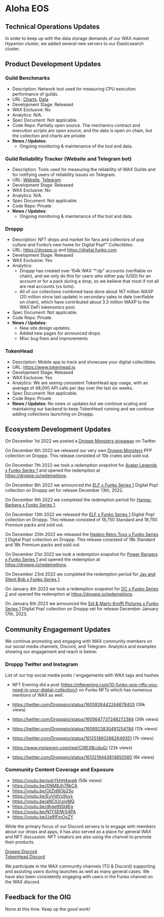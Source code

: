
# Aloha EOS
 
## Technical Operations Updates
 
In order to keep up with the data storage demands of our WAX mainnet Hyperion cluster, we added several new servers to our Elasticsearch cluster.
 
## Product Development Updates
 
### Guild Benchmarks
 
- Description: Network tool used for measuring CPU execution performance of guilds.
- URL: [Charts](https://www.alohaeos.com/tools/benchmarks#networkId=11&timeframeId=4), [Data](https://wax.bloks.io/account/eosmechanics)
- Development Stage: Released
- WAX Exclusive: No
- Analytics: N/A.
- Spec Document: Not applicable.
- Code Repo: Partially open source. The mechanics contract and execution scripts are open source, and the data is open on chain, but the collection and charts are private.
- **News / Updates**:
  - Ongoing monitoring & maintenance of the tool and data.   


### Guild Reliability Tracker (Website and Telegram bot)
 
- Description: Tools used for measuring the reliability of WAX Guilds and for notifying users of reliability issues on Telegram.
- URL: [Website](https://www.alohaeos.com/tools/reliability#networkId=11&timeframeId=10&sort=rank&sortDir=asc), [Telegram](https://t.me/WAX_Mainnet_Aloha_Tracker)
- Development Stage: Released
- WAX Exclusive: No
- Analytics: N/A.
- Spec Document: Not applicable.
- Code Repo: Private
- **News / Updates**:
  - Ongoing monitoring & maintenance of the tool and data.   
 
### Droppp
 
- Description: NFT drops and market for fans and collectors of pop culture and Funko’s new home for Digital Pop!™ Collectibles.
- URL: https://droppp.io and https://digital.funko.com
- Development Stage: Released
- WAX Exclusive: Yes
- Analytics:
  - Droppp has created over 154k WAX “*.dp” accounts (verifiable on chain), and we only do this for users who either pay (USD) for an account or for a pack during a drop, so we believe that most if not all are real accounts (vs bots).
  - All of our collections combined have done about 167 million WAXP (20 million since last update) in secondary sales to date (verifiable on chain), which have contributed about 3.3 million WAXP to the WAX DeFi tokenomics pool.
- Spec Document: Not applicable.
- Code Repo: Private
- **News / Updates**:
  - New site design updates.   
  - Added new pages for announced drops.
  - Misc bug fixes and improvements

 
### TokenHead
 
- Description: Mobile app to track and showcase your digital collectibles.
- URL: https://www.tokenhead.io
- Development Stage: Released
- WAX Exclusive: Yes
- Analytics: We are seeing consistent TokenHead app usage, with an average of 48,000 API calls per day over the last six weeks.
- Spec Document: Not applicable.
- Code Repo: Private
- **News / Updates**: No news or updates but we continue scaling and maintaining our backend to keep TokenHead running and we continue adding collections launching on Droppp.
 
## Ecosystem Development Updates
 
On December 1st 2022 we posted a [Droppp Monsters giveaway](https://twitter.com/Dropppio/status/1598414534514991105) on Twitter.   

On December 6th 2022 we released our very own [Droppp Monsters](https://droppp.io/drop/93/droppp-monsters-series-1/) PFP collection on Droppp. This release consisted of 10k crates and sold out.   

On December 7th 2022 we took a redemption snapshot for [Avatar Legends x Funko Series 1](https://digital.funko.com/drop/57/avatar-legends-series-1/) and opened the redemption at https://droppp.io/redemptions.   

On December 8th 2022 we announced the [ELF x Funko Series 1](https://digital.funko.com/drop/96/elf-series-1/) Digital Pop! collection on Droppp set for release December 13th, 2022.   

On December 9th 2022 we completed the redemption period for [Hanna-Barbera x Funko Series 1](https://digital.funko.com/drop/51/hanna-barbera-series-1/).   

On December 13th 2022 we released the [ELF x Funko Series 1](https://digital.funko.com/drop/96/elf-series-1/) Digital Pop! collection on Droppp. This release consisted of 18,750 Standard and 18,750 Premium packs and sold out.   

On December 20th 2022 we released the [Hasbro Retro Toys x Funko Series 1](https://digital.funko.com/drop/99/hasbro-retro-toys-series-1/) Digital Pop! collection on Droppp. This release consisted of 18k Standard and 18k Premium packs and sold out.   

On December 21st 2022 we took a redemption snapshot for [Power Rangers x Funko Series 1](https://digital.funko.com/drop/63/power-rangers-series-1/) and opened the redemption at https://droppp.io/redemptions.   

On December 23rd 2022 we completed the redemption period for [Jay and Silent Bob x Funko Series 1](https://digital.funko.com/drop/54/jay-and-silent-bob-series-1/).   

On January 4th 2023 we took a redemption snapshot for [DC x Funko Series 2](https://digital.funko.com/drop/66/dc-series-2/) and opened the redemption at https://droppp.io/redemptions.   

On January 6th 2023 we announced the [Sid & Marty Krofft Pictures x Funko Series 1](https://digital.funko.com/drop/102/sid-and-marty-krofft-pictures-series-1/) Digital Pop! collection on Droppp set for release December January 17th, 2023.   
 
## Community Engagement Updates
 
We continue promoting and engaging with WAX community members on our social media channels, Discord, and Telegram. Analytics and examples showing our engagement and reach is below:   

### Droppp Twitter and Instagram

List of our top social media posts / engagements with WAX tags and hashes   

- NFT Evening did a post (https://nftevening.com/10-funko-pop-nfts-you-need-in-your-digital-collection/) on Funko NFTs which has numerous mentions of WAX as well.   

- https://twitter.com/Dropppio/status/1605926442264678403 (39k views)   

- https://twitter.com/Dropppio/status/1605647737248272384 (26k views)   

- https://twitter.com/Dropppio/status/1608923830491254784 (12k views)   

- https://twitter.com/Dropppio/status/1612518602862649351 (7k views)   

- https://www.instagram.com/reel/Cl9EXBiJduG/ (22k views)   

- https://twitter.com/Dropppio/status/1613219443814850560 (6k views)   


### Community Content Coverage and Exposure

- https://youtu.be/qukYkhH4wwA (56k views)
- https://youtu.be/XNM8Jh7RkCA
- https://youtu.be/OtZId8Ob25o
- https://youtu.be/EyVjdVz9sys
- https://youtu.be/aNClUcsjxMQ
- https://youtu.be/dhgetNSt4Eg
- https://youtu.be/N1YSEMrS4PA
- https://youtu.be/UsffIFmOxZY


While the primary focus of our Discord servers is to engage with members about our drops and apps, it has also served as a place for general WAX and NFT discussion. NFT creators are also using the channel to promote their products.   

[Droppp Discord](https://droppp.io/discord)   
[TokenHead Discord](https://tokenhead.io/discord)     

We participate in the WAX community channels (TG & Discord) supporting and assisting users during launches as well as many general cases. We have also been consistently engaging with users in the Funko channel on the WAX discord.
 
## Feedback for the OIG
 
None at this time. Keep up the good work!



